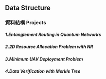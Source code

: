 ## Data Structure
### 資料結構 Projects
##### 1.Entanglement Routing in Quantum Networks
##### 2.2D Resource Allocation Problem with NR
##### 3.Minimum UAV Deployment Problem
##### 4.Data Verification with Merkle Tree

